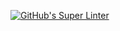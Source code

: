 [![GitHub's Super Linter](https://github.com/ICS20-Programming-BenT/Unit1-02-HTML-Images/actions/workflows/GitHub's%20Super%20Linter/badge.svg)](https://github.com/ICS20-Programming-BenT/Unit1-02-HTML-Images/actions/actions)